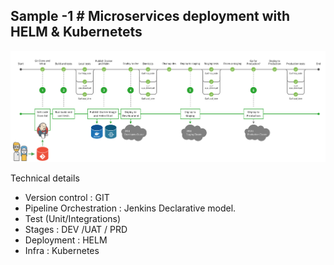 Sample -1 # Microservices deployment with HELM & Kubernetets
----------------

![](image1.png)

Technical details 

- Version control : GIT 
- Pipeline Orchestration : Jenkins Declarative model.
- Test (Unit/Integrations)
- Stages : DEV /UAT / PRD 
- Deployment : HELM 
- Infra : Kubernetes 